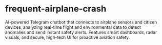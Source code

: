 # frequent-airplane-crash
AI-powered Telegram chatbot that connects to airplane sensors and citizen devices, analyzing real-time flight and environmental data to detect anomalies and send instant safety alerts. Features smart dashboards, radar visuals, and secure, high-tech UI for proactive aviation safety.

